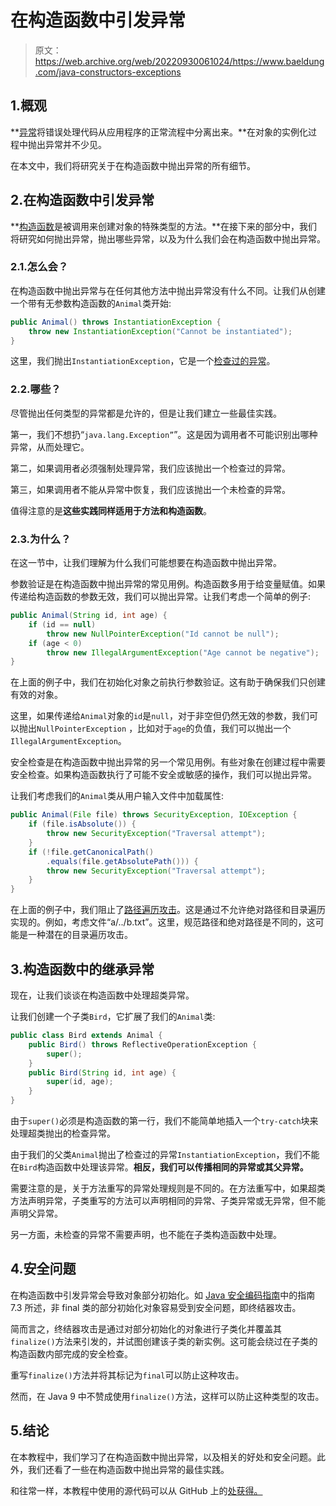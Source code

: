 # 在构造函数中引发异常

> 原文：<https://web.archive.org/web/20220930061024/https://www.baeldung.com/java-constructors-exceptions>

## 1.概观

**[异常](/web/20220628120724/https://www.baeldung.com/java-common-exceptions)将错误处理代码从应用程序的正常流程中分离出来。**在对象的实例化过程中抛出异常并不少见。

在本文中，我们将研究关于在构造函数中抛出异常的所有细节。

## 2.在构造函数中引发异常

**[构造函数](/web/20220628120724/https://www.baeldung.com/java-constructors)是被调用来创建对象的特殊类型的方法。**在接下来的部分中，我们将研究如何抛出异常，抛出哪些异常，以及为什么我们会在构造函数中抛出异常。

### 2.1.怎么会？

在构造函数中抛出异常与在任何其他方法中抛出异常没有什么不同。让我们从创建一个带有无参数构造函数的`Animal`类开始:

```java
public Animal() throws InstantiationException {
    throw new InstantiationException("Cannot be instantiated");
}
```

这里，我们抛出`InstantiationException`，它是一个[检查过的异常](/web/20220628120724/https://www.baeldung.com/java-checked-unchecked-exceptions)。

### 2.2.哪些？

尽管抛出任何类型的异常都是允许的，但是让我们建立一些最佳实践。

第一，我们不想扔“`java.lang.Exception”`”。这是因为调用者不可能识别出哪种异常，从而处理它。

第二，如果调用者必须强制处理异常，我们应该抛出一个检查过的异常。

第三，如果调用者不能从异常中恢复，我们应该抛出一个未检查的异常。

值得注意的是**这些实践同样适用于方法和构造函数**。

### 2.3.为什么？

在这一节中，让我们理解为什么我们可能想要在构造函数中抛出异常。

参数验证是在构造函数中抛出异常的常见用例。构造函数多用于给变量赋值。如果传递给构造函数的参数无效，我们可以抛出异常。让我们考虑一个简单的例子:

```java
public Animal(String id, int age) {
    if (id == null)
        throw new NullPointerException("Id cannot be null");
    if (age < 0)
        throw new IllegalArgumentException("Age cannot be negative");
} 
```

在上面的例子中，我们在初始化对象之前执行参数验证。这有助于确保我们只创建有效的对象。

这里，如果传递给`Animal`对象的`id`是`null`，对于非空但仍然无效的参数，我们可以抛出`NullPointerException` ，比如对于`age`的负值，我们可以抛出一个`IllegalArgumentException`。

安全检查是在构造函数中抛出异常的另一个常见用例。有些对象在创建过程中需要安全检查。如果构造函数执行了可能不安全或敏感的操作，我们可以抛出异常。

让我们考虑我们的`Animal`类从用户输入文件中加载属性:

```java
public Animal(File file) throws SecurityException, IOException {
    if (file.isAbsolute()) {
        throw new SecurityException("Traversal attempt");
    }
    if (!file.getCanonicalPath()
        .equals(file.getAbsolutePath())) {
        throw new SecurityException("Traversal attempt");
    }
} 
```

在上面的例子中，我们阻止了[路径遍历攻击](https://web.archive.org/web/20220628120724/https://owasp.org/www-community/attacks/Path_Traversal)。这是通过不允许绝对路径和目录遍历实现的。例如，考虑文件“a/../b.txt”。这里，规范路径和绝对路径是不同的，这可能是一种潜在的目录遍历攻击。

## 3.构造函数中的继承异常

现在，让我们谈谈在构造函数中处理超类异常。

让我们创建一个子类`Bird`，它扩展了我们的`Animal`类:

```java
public class Bird extends Animal {
    public Bird() throws ReflectiveOperationException {
        super();
    }
    public Bird(String id, int age) {
        super(id, age);
    }
}
```

由于`super()`必须是构造函数的第一行，我们不能简单地插入一个`try-catch`块来处理超类抛出的检查异常。

由于我们的父类`Animal`抛出了检查过的异常`InstantiationException`，我们不能在`Bird`构造函数中处理该异常。**相反，我们可以传播相同的异常或其父异常。**

需要注意的是，关于方法重写的异常处理规则是不同的。在方法重写中，如果超类方法声明异常，子类重写的方法可以声明相同的异常、子类异常或无异常，但不能声明父异常。

另一方面，未检查的异常不需要声明，也不能在子类构造函数中处理。

## 4.安全问题

在构造函数中引发异常会导致对象部分初始化。如 [Java 安全编码指南](https://web.archive.org/web/20220628120724/https://www.oracle.com/java/technologies/javase/seccodeguide.html)中的指南 7.3 所述，非 final 类的部分初始化对象容易受到安全问题，即终结器攻击。

简而言之，终结器攻击是通过对部分初始化的对象进行子类化并覆盖其`finalize()`方法来引发的，并试图创建该子类的新实例。这可能会绕过在子类的构造函数内部完成的安全检查。

重写`finalize()`方法并将其标记为`final`可以防止这种攻击。

然而，在 Java 9 中不赞成使用`finalize()`方法，这样可以防止这种类型的攻击。

## 5.结论

在本教程中，我们学习了在构造函数中抛出异常，以及相关的好处和安全问题。此外，我们还看了一些在构造函数中抛出异常的最佳实践。

和往常一样，本教程中使用的源代码可以从 GitHub 上的[处获得。](https://web.archive.org/web/20220628120724/https://github.com/eugenp/tutorials/tree/master/core-java-modules/core-java-lang-oop-constructors)